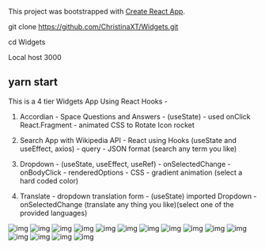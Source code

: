 This project was bootstrapped with [Create React App](https://github.com/facebook/create-react-app).

git clone https://github.com/ChristinaXT/Widgets.git

cd Widgets

Local host 3000

yarn start
-----------------------------------------------
This is a 4 tier Widgets App Using React Hooks -

1) Accordian - Space Questions and Answers - (useState) - used onClick  React.Fragment - animated CSS to Rotate Icon rocket

2) Search App with Wikipedia API - React using Hooks (useState and useEffect, axios) - query - JSON format (search any term you like)

3) Dropdown - (useState, useEffect, useRef)  - onSelectedChange -  onBodyClick - renderedOptions - CSS - gradient animation (select a hard coded color)

4) Translate - dropdown translation form - (useState) imported Dropdown - onSelectedChange (translate any thing you like)(select one of the provided languages)

![img](https://imgur.com/Z6Oe0Jy.png)
![img](https://imgur.com/I7AKO4T.png)
![img](https://imgur.com/6e934DI.png)
![img](https://imgur.com/pNuYmU4.png)
![img](https://imgur.com/Dim7Eoh.png)
![img](https://imgur.com/ZglZ159.png)
![img](https://imgur.com/mcPegK9.png)
![img](https://imgur.com/pSAwSQK.png)
![img](https://imgur.com/ITosfRK.png)
![img](https://imgur.com/3vitc61.png)
![img](https://imgur.com/2sib4Qg.png)
![img](https://imgur.com/v3JHCGq.png)
![img](https://imgur.com/9OfBUbC.png)
![img](https://imgur.com/eHjjAW7.png)
![img](https://imgur.com/dYYEmQW.png)
